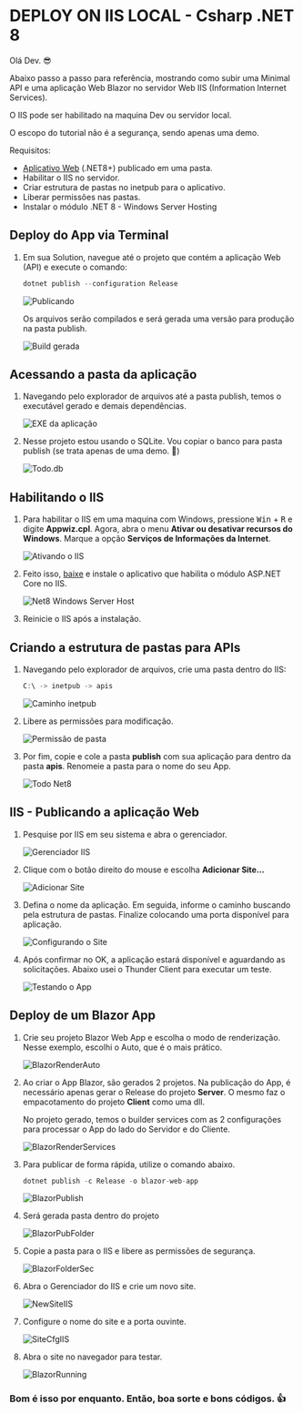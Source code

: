 # DEPLOY ON IIS LOCAL - Csharp .NET 8

Olá Dev. 😎

Abaixo passo a passo para referência, mostrando como subir uma Minimal API e uma aplicação Web Blazor no servidor Web IIS (Information Internet Services).

O IIS pode ser habilitado na maquina Dev ou servidor local.

O escopo do tutorial não é a segurança, sendo apenas uma demo.

Requisitos:

- [Aplicativo Web][TodoNet8v2] (.NET8+) publicado em uma pasta.
- Habilitar o IIS no servidor.
- Criar estrutura de pastas no inetpub para o aplicativo.
- Liberar permissões nas pastas.
- Instalar o módulo .NET 8 - Windows Server Hosting

## Deploy do App via Terminal

1. Em sua Solution, navegue até o projeto que contém a aplicação Web (API) e execute o comando:

   ```csharp
   dotnet publish --configuration Release
   ```

   ![Publicando][Publicando]

   Os arquivos serão compilados e será gerada uma versão para produção na pasta publish.

   ![Build gerada][BuildGerada]

## Acessando a pasta da aplicação

1. Navegando pelo explorador de arquivos até a pasta publish, temos o executável gerado e demais dependências.

   ![EXE da aplicação][EXEapp]

1. Nesse projeto estou usando o SQLite. Vou copiar o banco para pasta publish (se trata apenas de uma demo. 🙂)

   ![Todo.db][TodoDb]

## Habilitando o IIS

1. Para habilitar o IIS em uma maquina com Windows, pressione <kbd>Win</kbd> + <kbd>R</kbd> e digite **Appwiz.cpl**.
   Agora, abra o menu **Ativar ou desativar recursos do Windows**. Marque a opção **Serviços de Informações da Internet**.

   ![Ativando o IIS][AtivandoIIS]

1. Feito isso, [baixe][WindowsServerHostingDownload] e instale o aplicativo que habilita o módulo ASP.NET Core no IIS.

   ![Net8 Windows Server Host][NetCoreHostBundle]

1. Reinicie o IIS após a instalação.

## Criando a estrutura de pastas para APIs

1. Navegando pelo explorador de arquivos, crie uma pasta dentro do IIS:

   ```csharp
   C:\ -> inetpub -> apis
   ```

   ![Caminho inetpub][CaminhoInetpub]

1. Libere as permissões para modificação.

   ![Permissão de pasta][PastaPermissao]

1. Por fim, copie e cole a pasta **publish** com sua aplicação para dentro da pasta **apis**. Renomeie a pasta para o nome do seu App.

   ![Todo Net8][TodoNet8]

## IIS - Publicando a aplicação Web

1. Pesquise por IIS em seu sistema e abra o gerenciador.

   ![Gerenciador IIS][GerenciadorIIS]

1. Clique com o botão direito do mouse e escolha **Adicionar Site...**

   ![Adicionar Site][AdicionarSite]

1. Defina o nome da aplicação. Em seguida, informe o caminho buscando pela estrutura de pastas. Finalize colocando uma porta disponível para aplicação.

   ![Configurando o Site][ConfigurandoSite]

1. Após confirmar no OK, a aplicação estará disponível e aguardando as solicitações. Abaixo usei o Thunder Client para executar um teste.

   ![Testando o App][TestandoApp]

## Deploy de um Blazor App

1. Crie seu projeto Blazor Web App e escolha o modo de renderização. Nesse exemplo, escolhi o Auto, que é o mais prático.

   ![BlazorRenderAuto][BlazorRenderAuto]

1. Ao criar o App Blazor, são gerados 2 projetos. Na publicação do App, é necessário apenas gerar o Release do projeto **Server**. O mesmo faz o empacotamento do projeto **Client** como uma dll.

   No projeto gerado, temos o builder services com as 2 configurações para processar o App do lado do Servidor e do Cliente.

   ![BlazorRenderServices][BlazorRenderServices]

1. Para publicar de forma rápida, utilize o comando abaixo.

   ```csharp
   dotnet publish -c Release -o blazor-web-app
   ```

   ![BlazorPublish][BlazorPublish]

1. Será gerada pasta dentro do projeto

   ![BlazorPubFolder][BlazorPubFolder]

1. Copie a pasta para o IIS e libere as permissões de segurança.

   ![BlazorFolderSec][BlazorFolderSec]

1. Abra o Gerenciador do IIS e crie um novo site.

   ![NewSiteIIS][NewSiteIIS]

1. Configure o nome do site e a porta ouvinte.

   ![SiteCfgIIS][SiteCfgIIS]

1. Abra o site no navegador para testar.

   ![BlazorRunning][BlazorRunning]

### Bom é isso por enquanto. Então, boa sorte e bons códigos. 👍

[TodoNet8v2]: https://github.com/thiagokj/TodoNet8v2
[Publicando]: Docs/01.png
[BuildGerada]: Docs/02.png
[EXEApp]: Docs/03.png
[TodoDb]: Docs/04.png
[AtivandoIIS]: Docs/05.png
[NetCoreHostBundle]: Docs/06.png
[CaminhoInetpub]: Docs/07.png
[PastaPermissao]: Docs/08.png
[TodoNet8]: Docs/09.png
[GerenciadorIIS]: Docs/10.png
[AdicionarSite]: Docs/11.png
[ConfigurandoSite]: Docs/12.png
[TestandoApp]: Docs/13.png
[WindowsServerHostingDownload]: https://dotnet.microsoft.com/en-us/download/dotnet/thank-you/runtime-aspnetcore-8.0.0-windows-hosting-bundle-installer
[BlazorRenderAuto]: Docs/BlazorApp/01-blazor-render-auto.png
[BlazorRenderServices]: Docs/BlazorApp/02-blazor-render-services.png
[BlazorPublish]: Docs/BlazorApp/03-blazor-publish.png
[BlazorPubFolder]: Docs/BlazorApp/04-blazor-pub-folder.png
[BlazorFolderSec]: Docs/BlazorApp/05-blz-sec.png
[NewSiteIIS]: Docs/BlazorApp/06-iis-new-site.png
[SiteCfgIIS]: Docs/BlazorApp/07-iis-site-cfg.png
[BlazorRunning]: Docs/BlazorApp/08-blazor-running.png

